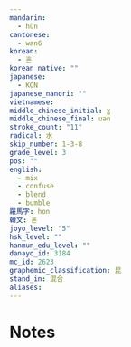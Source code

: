 ```yaml
---
mandarin:
  - hùn
cantonese:
  - wan6
korean:
  - 혼
korean_native: ""
japanese:
  - KON
japanese_nanori: ""
vietnamese:
middle_chinese_initial: ɣ
middle_chinese_final: uǝn
stroke_count: "11"
radical: 水
skip_number: 1-3-8
grade_level: 3
pos: ""
english:
  - mix
  - confuse
  - blend
  - bumble
羅馬字: hon
韓文: 혼
joyo_level: "5"
hsk_level: ""
hanmun_edu_level: ""
danayo_id: 3184
mc_id: 2623
graphemic_classification: 昆
stand_in: 混合
aliases:
---
```


# Notes
